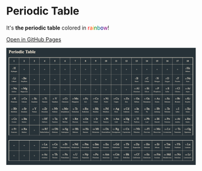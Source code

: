 # Periodic Table

It's **the periodic table** colored in <font color="Red">r</font><font color="OrangeRed">a</font><font color="Orange">i</font><font color="Green">n</font><font color="Teal">b</font><font color="Navy">o</font><font color="Purple">w</font>!

[Open in GitHub Pages](https://tatejimaru.github.io/Periodic-table/)

![demo](src/demo.png)

